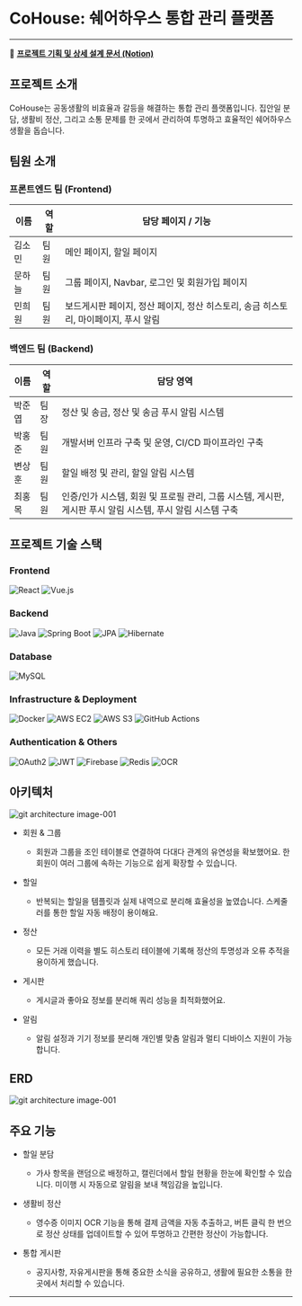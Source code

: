 # CoHouse: 쉐어하우스 통합 관리 플랫폼
---
🔗 [**프로젝트 기획 및 상세 설계 문서 (Notion)**](https://onyx-cloak-677.notion.site/CoHouse-2428e1f790e98080ab7cdfe10843bb78?source=copy_link)

## 프로젝트 소개
CoHouse는 공동생활의 비효율과 갈등을 해결하는 통합 관리 플랫폼입니다. 집안일 분담, 생활비 정산, 그리고 소통 문제를 한 곳에서 관리하여 투명하고 효율적인 쉐어하우스 생활을 돕습니다.

## 팀원 소개 
### 프론트엔드 팀 (Frontend)
| 이름           | 역할          | 담당 페이지 / 기능                                       |
|----------------|---------------|---------------------------------------------------------|
| 김소민         | 팀원          | 메인 페이지, 할일 페이지                                |
| 문하늘         | 팀원          | 그룹 페이지, Navbar, 로그인 및 회원가입 페이지          |
| 민희원         | 팀원          | 보드게시판 페이지, 정산 페이지, 정산 히스토리, 송금 히스토리, 마이페이지, 푸시 알림 |

### 백엔드 팀 (Backend)
| 이름           | 역할          | 담당 영역                                                 |
|----------------|---------------|-----------------------------------------------------------|
| 박준엽         | 팀장          | 정산 및 송금, 정산 및 송금 푸시 알림 시스템               |
| 박홍준         | 팀원          | 개발서버 인프라 구축 및 운영, CI/CD 파이프라인 구축       |
| 변상훈         | 팀원          | 할일 배정 및 관리, 할일 알림 시스템                       |
| 최홍목         | 팀원          | 인증/인가 시스템, 회원 및 프로필 관리, 그룹 시스템, 게시판, 게시판 푸시 알림 시스템, 푸시 알림 시스템 구축 |


## 프로젝트 기술 스택
### **Frontend**
![React](https://img.shields.io/badge/React-61DAFB?style=for-the-badge&logo=react&logoColor=black)
![Vue.js](https://img.shields.io/badge/Vue.js-4FC08D?style=for-the-badge&logo=vuedotjs&logoColor=white)

### **Backend**
![Java](https://img.shields.io/badge/Java-007396?style=for-the-badge&logo=java&logoColor=white)
![Spring Boot](https://img.shields.io/badge/Spring_Boot-6DB33F?style=for-the-badge&logo=spring-boot&logoColor=white)
![JPA](https://img.shields.io/badge/JPA-59666C?style=for-the-badge&logo=spring&logoColor=white)
![Hibernate](https://img.shields.io/badge/Hibernate-59666C?style=for-the-badge&logo=hibernate&logoColor=white)

### **Database**
![MySQL](https://img.shields.io/badge/MySQL-4479A1?style=for-the-badge&logo=mysql&logoColor=white)

### **Infrastructure & Deployment**
![Docker](https://img.shields.io/badge/Docker-2496ED?style=for-the-badge&logo=docker&logoColor=white)
![AWS EC2](https://img.shields.io/badge/AWS_EC2-FF9900?style=for-the-badge&logo=amazon-aws&logoColor=white)
![AWS S3](https://img.shields.io/badge/AWS_S3-569A31?style=for-the-badge&logo=amazon-aws&logoColor=white)
![GitHub Actions](https://img.shields.io/badge/GitHub_Actions-2088FF?style=for-the-badge&logo=github-actions&logoColor=white)

### **Authentication & Others**
![OAuth2](https://img.shields.io/badge/OAuth2-FB542B?style=for-the-badge&logo=oauth&logoColor=white)
![JWT](https://img.shields.io/badge/JWT-000000?style=for-the-badge&logo=json-web-tokens&logoColor=white)
![Firebase](https://img.shields.io/badge/Firebase-FFCA28?style=for-the-badge&logo=firebase&logoColor=black)
![Redis](https://img.shields.io/badge/Redis-DC382D?style=for-the-badge&logo=redis&logoColor=white)
![OCR](https://img.shields.io/badge/OCR-FF8800?style=for-the-badge&logo=googledocs&logoColor=white)

## 아키텍처
![git architecture image-001](https://github.com/user-attachments/assets/15b9506b-1dd7-4dcf-9873-3d1288546bba)
- 회원 & 그룹 
  - 회원과 그룹을 조인 테이블로 연결하여 다대다 관계의 유연성을 확보했어요. 한 회원이 여러 그룹에 속하는 기능으로 쉽게 확장할 수 있습니다.

- 할일 
  - 반복되는 할일을 템플릿과 실제 내역으로 분리해 효율성을 높였습니다. 스케줄러를 통한 할일 자동 배정이 용이해요.

- 정산
  - 모든 거래 이력을 별도 히스토리 테이블에 기록해 정산의 투명성과 오류 추적을 용이하게 했습니다.

- 게시판
  - 게시글과 좋아요 정보를 분리해 쿼리 성능을 최적화했어요.

- 알림
  - 알림 설정과 기기 정보를 분리해 개인별 맞춤 알림과 멀티 디바이스 지원이 가능합니다.

## ERD
![git architecture image-001](https://github.com/user-attachments/assets/adca13a8-3736-4d09-bbe5-825f2f35fc4e)

## 주요 기능
- 할일 분담
  - 가사 항목을 랜덤으로 배정하고, 캘린더에서 할일 현황을 한눈에 확인할 수 있습니다. 미이행 시 자동으로 알림을 보내 책임감을 높입니다.

- 생활비 정산
  - 영수증 이미지 OCR 기능을 통해 결제 금액을 자동 추출하고, 버튼 클릭 한 번으로 정산 상태를 업데이트할 수 있어 투명하고 간편한 정산이 가능합니다.

- 통합 게시판
  - 공지사항, 자유게시판을 통해 중요한 소식을 공유하고, 생활에 필요한 소통을 한 곳에서 처리할 수 있습니다.
---
